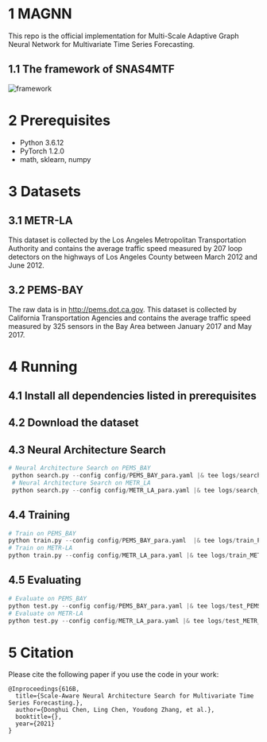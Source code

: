 # 1 MAGNN
This repo is the official implementation for Multi-Scale Adaptive Graph Neural Network for Multivariate Time Series Forecasting.

## 1.1 The framework of SNAS4MTF
 ![framework](https://user-images.githubusercontent.com/18440709/142983473-f6bb12bd-266a-40ce-9116-00ce9a9f1059.jpg)

# 2 Prerequisites

* Python 3.6.12
* PyTorch 1.2.0
* math, sklearn, numpy
# 3 Datasets
## 3.1 METR-LA
This dataset is collected by the Los Angeles Metropolitan Transportation Authority and contains the average traffic speed measured by 207 loop detectors on the highways of Los Angeles County between March 2012 and June 2012.
## 3.2 PEMS-BAY
The raw data is in http://pems.dot.ca.gov. This dataset is collected by California Transportation Agencies and contains the average traffic speed measured by 325 sensors in the Bay Area between January 2017 and May 2017.
# 4 Running
## 4.1 Install all dependencies listed in prerequisites

## 4.2 Download the dataset

## 4.3 Neural Architecture Search
```python
# Neural Architecture Search on PEMS_BAY
 python search.py --config config/PEMS_BAY_para.yaml |& tee logs/search_PEMS_BAY.log
 # Neural Architecture Search on METR_LA
 python search.py --config config/METR_LA_para.yaml |& tee logs/search_METR_LA.log
```
## 4.4 Training
```python
# Train on PEMS_BAY
python train.py --config config/PEMS_BAY_para.yaml  |& tee logs/train_PEMS_BAY.log
# Train on METR-LA
python train.py --config config/METR_LA_para.yaml |& tee logs/train_METR_LA.log
```
## 4.5 Evaluating
```python
# Evaluate on PEMS_BAY
python test.py --config config/PEMS_BAY_para.yaml |& tee logs/test_PEMS_BAY.log
# Evaluate on METR-LA
python test.py --config config/METR_LA_para.yaml |& tee logs/test_METR_LA.log
```
# 5 Citation
Please cite the following paper if you use the code in your work:
```
@Inproceedings{616B,
  title={Scale-Aware Neural Architecture Search for Multivariate Time Series Forecasting.},
  author={Donghui Chen, Ling Chen, Youdong Zhang, et al.},
  booktitle={},
  year={2021}
}
```
